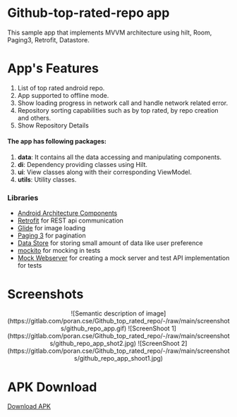 # Github-top-rated-repo app
This sample app that implements MVVM architecture using hilt, Room, Paging3, Retrofit, Datastore.

# App's Features
1. List of top rated android repo.
2. App supported to offline mode.
3. Show loading progress in network call and handle network related error.
4. Repository sorting capabilities such as by top rated, by repo creation and  others.
5. Show Repository Details

#### The app has following packages:
1. **data**: It contains all the data accessing and manipulating components.
2. **di**: Dependency providing classes using Hilt.
3. **ui**: View classes along with their corresponding ViewModel.
4. **utils**: Utility classes.

### Libraries
* [Android Architecture Components][arch]
* [Retrofit][retrofit] for REST api communication
* [Glide][glide] for image loading
* [Paging 3][paging] for pagination
* [Data Store][data-store] for storing small amount of data like user preference
* [mockito][mockito] for mocking in tests
* [Mock Webserver][mockwebserver] for creating a mock server and test API implementation for tests


# Screenshots

<p align="center">
![Semantic description of image](https://gitlab.com/poran.cse/Github_top_rated_repo/-/raw/main/screenshots/github_repo_app.gif)
![ScreenShoot 1](https://gitlab.com/poran.cse/Github_top_rated_repo/-/raw/main/screenshots/github_repo_app_shot2.jpg)
![ScreenShoot 2](https://gitlab.com/poran.cse/Github_top_rated_repo/-/raw/main/screenshots/github_repo_app_shoot1.jpg)
</p>

# APK Download
[Download APK](https://gitlab.com/poran.cse/Github_top_rated_repo/-/raw/main/apk/app-dev-debug.apk)

[mockwebserver]: https://github.com/square/okhttp/tree/master/mockwebserver
[data-store]: https://developer.android.com/topic/libraries/architecture/datastore?gclid=Cj0KCQiA4OybBhCzARIsAIcfn9mSE2oMBKwkdd6hOmLMmpmPl9LbvmXBxjBfCd1Zl3gcvhlOAOehV80aAt-wEALw_wcB&gclsrc=aw.ds#preferences-datastore-dependencies
[arch]: https://developer.android.com/arch
[paging]: https://developer.android.com/topic/libraries/architecture/paging/v3-overview
[retrofit]: http://square.github.io/retrofit
[glide]: https://github.com/bumptech/glide
[hilt]: https://developer.android.com/training/dependency-injection/hilt-android
[mockito]: http://site.mockito.org
[retrofit-mock]: https://github.com/square/retrofit/tree/master/retrofit-mock